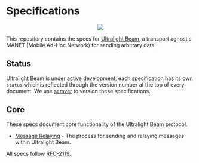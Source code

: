 # Specifications

<p align="center">
  <img src="https://media1.giphy.com/media/uilSu33t0FnKE/giphy.gif?cid=790b7611fc49b01d6a7d29473ae2016632302610a06d6f30&rid=giphy.gif" />
</p>

This repository contains the specs for [Ultralight Beam](https://ultralightbeam.io), a transport agnostic MANET (Mobile Ad-Hoc Network) for sending arbitrary data.

## Status

Ultralight Beam is under active development, each specification has its own `status` which is reflected through the version number at the top of every document. We use [semver](https://semver.org/) to version these specifications.

## Core

These specs document core functionality of the Ultralight Beam protocol.

- [Message Relaying](./message-relaying.md) - The process for sending and relaying messages within Ultralight Beam.

All specs follow [RFC-2119](https://tools.ietf.org/html/rfc2119).